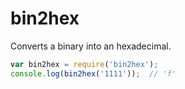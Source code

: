 # bin2hex

Converts a binary into an hexadecimal.

```js
var bin2hex = require('bin2hex');
console.log(bin2hex('1111'));  // 'f'
```
